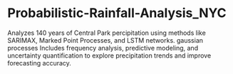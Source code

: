 # Probabilistic-Rainfall-Analysis_NYC
Analyzes 140 years of Central Park percipitation using methods like SARIMAX, Marked Point Processes, and LSTM networks. gaussian processes Includes frequency analysis, predictive modeling, and uncertainty quantification to explore precipitation trends and improve forecasting accuracy.
